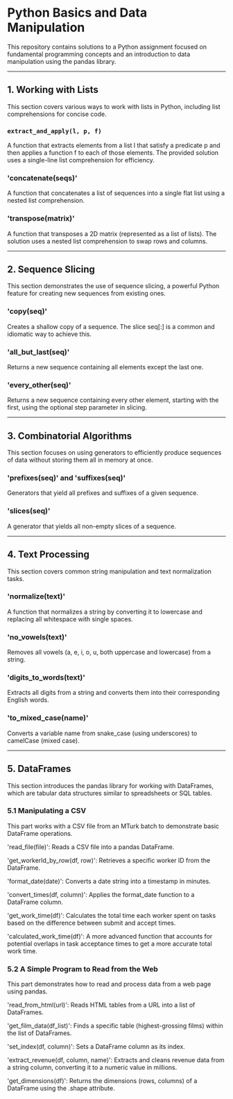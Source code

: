 # Python Basics and Data Manipulation
This repository contains solutions to a Python assignment focused on fundamental programming concepts and an introduction to data manipulation using the pandas library.

---

## 1. Working with Lists
This section covers various ways to work with lists in Python, including list comprehensions for concise code.

### ```extract_and_apply(l, p, f)```
A function that extracts elements from a list l that satisfy a predicate p and then applies a function f to each of those elements. The provided solution uses a single-line list comprehension for efficiency.

### 'concatenate(seqs)'
A function that concatenates a list of sequences into a single flat list using a nested list comprehension.

### 'transpose(matrix)'
A function that transposes a 2D matrix (represented as a list of lists). The solution uses a nested list comprehension to swap rows and columns.

---

## 2. Sequence Slicing
This section demonstrates the use of sequence slicing, a powerful Python feature for creating new sequences from existing ones.

### 'copy(seq)'
Creates a shallow copy of a sequence. The slice seq[:] is a common and idiomatic way to achieve this.

### 'all_but_last(seq)'
Returns a new sequence containing all elements except the last one.

### 'every_other(seq)'
Returns a new sequence containing every other element, starting with the first, using the optional step parameter in slicing.

---

## 3. Combinatorial Algorithms
This section focuses on using generators to efficiently produce sequences of data without storing them all in memory at once.

### 'prefixes(seq)' and 'suffixes(seq)'
Generators that yield all prefixes and suffixes of a given sequence.

### 'slices(seq)'
A generator that yields all non-empty slices of a sequence.

---

## 4. Text Processing
This section covers common string manipulation and text normalization tasks.

### 'normalize(text)'
A function that normalizes a string by converting it to lowercase and replacing all whitespace with single spaces.

### 'no_vowels(text)'
Removes all vowels (a, e, i, o, u, both uppercase and lowercase) from a string.

### 'digits_to_words(text)'
Extracts all digits from a string and converts them into their corresponding English words.

### 'to_mixed_case(name)'
Converts a variable name from snake_case (using underscores) to camelCase (mixed case).

---

## 5. DataFrames
This section introduces the pandas library for working with DataFrames, which are tabular data structures similar to spreadsheets or SQL tables.

### 5.1 Manipulating a CSV
This part works with a CSV file from an MTurk batch to demonstrate basic DataFrame operations.

'read_file(file)': Reads a CSV file into a pandas DataFrame.

'get_workerId_by_row(df, row)': Retrieves a specific worker ID from the DataFrame.

'format_date(date)': Converts a date string into a timestamp in minutes.

'convert_times(df, column)': Applies the format_date function to a DataFrame column.

'get_work_time(df)': Calculates the total time each worker spent on tasks based on the difference between submit and accept times.

'calculated_work_time(df)': A more advanced function that accounts for potential overlaps in task acceptance times to get a more accurate total work time.

### 5.2 A Simple Program to Read from the Web
This part demonstrates how to read and process data from a web page using pandas.

'read_from_html(url)': Reads HTML tables from a URL into a list of DataFrames.

'get_film_data(df_list)': Finds a specific table (highest-grossing films) within the list of DataFrames.

'set_index(df, column)': Sets a DataFrame column as its index.

'extract_revenue(df, column, name)': Extracts and cleans revenue data from a string column, converting it to a numeric value in millions.

'get_dimensions(df)': Returns the dimensions (rows, columns) of a DataFrame using the .shape attribute.

